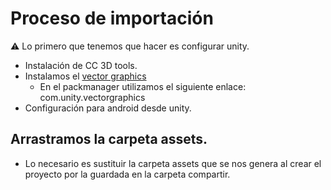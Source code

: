 # Proceso de importación

⚠️ Lo primero que tenemos que hacer es configurar unity.

- Instalación de CC 3D tools.
- Instalamos el [vector graphics](https://www.youtube.com/watch?v=CcKk0lziEMc)
    - En el packmanager utilizamos el siguiente enlace: com.unity.vectorgraphics
- Configuración para android desde unity.

## Arrastramos la carpeta assets.

- Lo necesario es sustituir la carpeta assets que se nos genera al crear el proyecto por la guardada en la carpeta compartir.

